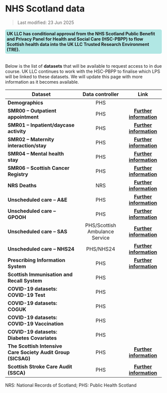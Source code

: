 # NHS Scotland data
>Last modified: 23 Jun 2025
<div style="background-color: rgba(0, 178, 169, 0.3); padding: 5px; border-radius: 5px;"><strong>UK LLC has conditional approval from the NHS Scotland Public Benefit and Privacy Panel for Health and Social Care (HSC-PBPP) to flow Scottish health data into the UK LLC Trusted Research Environment (TRE).</strong></div>  
<br>

Below is the list of **datasets** that will be available to request access to in due course. UK LLC continues to work with the HSC-PBPP to finalise which LPS will be linked to these datasets. We will update this page with more information as it becomes available.

|**Dataset**|**Data controller**|**Link**|
|---|:---:|:---:|
|**Demographics**|PHS||
|**SMR00 – Outpatient appointment**|PHS|[**Further information**](https://www.publichealthscotland.scot/resources-and-tools/health-intelligence-and-data-management/national-data-catalogue/smr-data-manual/definitions-by-smr-record-section/smr00-outpatient-attendance/)|
|**SMR01 – Inpatient/daycase activity**|PHS|[**Further information**](https://www.publichealthscotland.scot/resources-and-tools/health-intelligence-and-data-management/national-data-catalogue/smr-data-manual/definitions-by-smr-record-section/smr01-generalacute-inpatient-and-day-case/)|
|**SMR02 – Maternity interaction/stay**|PHS|[**Further information**](https://www.publichealthscotland.scot/resources-and-tools/health-intelligence-and-data-management/national-data-catalogue/smr-data-manual/definitions-by-smr-record-section/smr02-maternity-inpatient-and-day-case/general-definitions/)|
|**SMR04 – Mental health stay**|PHS|[**Further information**](https://www.publichealthscotland.scot/resources-and-tools/health-intelligence-and-data-management/national-data-catalogue/smr-data-manual/definitions-by-smr-record-section/smr04-mental-health-inpatient-and-day-case/general-definitions/)|
|**SMR06 – Scottish Cancer Registry**|PHS|[**Further information**](https://www.publichealthscotland.scot/resources-and-tools/health-intelligence-and-data-management/national-data-catalogue/national-datasets/search-the-datasets/scottish-cancer-registry-smr06/)|
|**NRS Deaths**|NRS|[**Further information**](https://www.publichealthscotland.scot/resources-and-tools/health-intelligence-and-data-management/electronic-data-research-and-innovation-service-edris/service-updates/national-records-of-scotland-nrs-death-data/)|
|**Unscheduled care – A&E**|PHS|[**Further information**](https://publichealthscotland.scot/resources-and-tools/health-intelligence-and-data-management/national-data-catalogue/national-datasets/search-the-datasets/accident-and-emergency-data-mart-ae2/)|
|**Unscheduled care – GPOOH**|PHS|[**Further information**](https://publichealthscotland.scot/resources-and-tools/health-intelligence-and-data-management/national-data-catalogue/national-datasets/search-the-datasets/primary-care-out-of-hours-ooh/)|
|**Unscheduled care – SAS**|PHS/Scottish Ambulance Service|[**Further information**](https://www.publichealthscotland.scot/resources-and-tools/health-intelligence-and-data-management/data-management-in-secondary-care-hospital-activity/unscheduled-care/nhs-24-and-sas/)|
|**Unscheduled care – NHS24**|PHS/NHS24|[**Further information**](https://www.publichealthscotland.scot/resources-and-tools/health-intelligence-and-data-management/data-management-in-secondary-care-hospital-activity/unscheduled-care/nhs-24-and-sas/)|
|**Prescribing Information System**|PHS|[**Further information**](https://publichealthscotland.scot/resources-and-tools/health-intelligence-and-data-management/national-data-catalogue/national-datasets/search-the-datasets/prescribing-information-system-pis/)|
|**Scottish Immunisation and Recall System**|PHS||
|**COVID-19 datasets: COVID-19 Test**|PHS||
|**COVID-19 datasets: COGUK**|PHS||
|**COVID-19 datasets: COVID-19 Vaccination**|PHS||
|**COVID-19 datasets: Diabetes Covariates**|PHS||
|**The Scottish Intensive Care Society Audit Group (SICSAG)**|PHS|[**Further information**](https://publichealthscotland.scot/resources-and-tools/health-intelligence-and-data-management/national-data-catalogue/national-datasets/search-the-datasets/scottish-intensive-care-society-audit-group-sicsag/)|
|**Scottish Stroke Care Audit (SSCA)**|PHS|[**Further information**](https://publichealthscotland.scot/resources-and-tools/health-intelligence-and-data-management/national-data-catalogue/national-datasets/search-the-datasets/scottish-stroke-care-audit-ssca/)||

NRS: National Records of Scotland; PHS: Public Health Scotland






